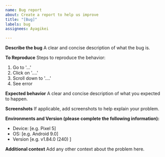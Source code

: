```yaml
---
name: Bug report
about: Create a report to help us improve
title: "[Bug]"
labels: bug
assignees: Ayagikei

---
```


**Describe the bug**
A clear and concise description of what the bug is.

**To Reproduce**
Steps to reproduce the behavior:
1. Go to '...'
2. Click on '....'
3. Scroll down to '....'
4. See error

**Expected behavior**
A clear and concise description of what you expected to happen.

**Screenshots**
If applicable, add screenshots to help explain your problem.

**Environments and Version (please complete the following information):**
 - Device: [e.g. Pixel 5]
 - OS: [e.g. Android 9.0]
 - Version [e.g. v1.84.0 (240) ]

**Additional context**
Add any other context about the problem here.
